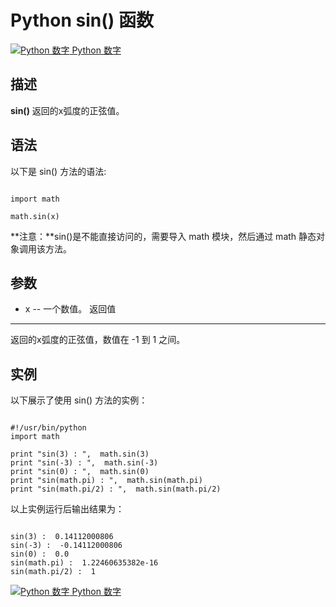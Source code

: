 Python  sin() 函数
================

 [![Python 数字](../images/up.gif)
 Python 数字](python-numbers.html)


  描述
--

  **sin()** 返回的x弧度的正弦值。

 语法
--

 以下是 sin() 方法的语法:

 
```

import math

math.sin(x)

```

 **注意：**sin()是不能直接访问的，需要导入 math 模块，然后通过 math 静态对象调用该方法。

  参数
--

  *  x -- 一个数值。 
   返回值
---

  返回的x弧度的正弦值，数值在 -1 到 1 之间。 

  实例
--

  以下展示了使用 sin() 方法的实例： 

 
```

#!/usr/bin/python
import math

print "sin(3) : ",  math.sin(3)
print "sin(-3) : ",  math.sin(-3)
print "sin(0) : ",  math.sin(0)
print "sin(math.pi) : ",  math.sin(math.pi)
print "sin(math.pi/2) : ",  math.sin(math.pi/2)

```

  以上实例运行后输出结果为： 

 
```

sin(3) :  0.14112000806
sin(-3) :  -0.14112000806
sin(0) :  0.0
sin(math.pi) :  1.22460635382e-16
sin(math.pi/2) :  1

```

 [![Python 数字](../images/up.gif)
 Python 数字](python-numbers.html)